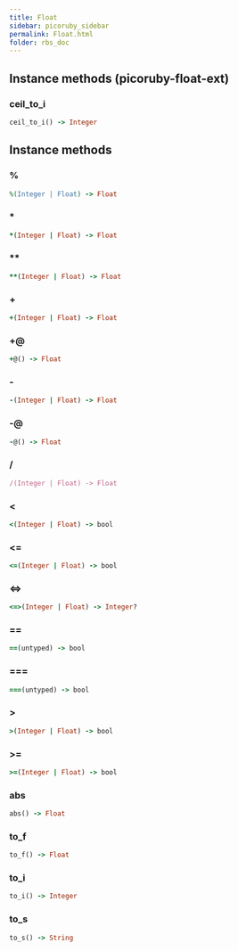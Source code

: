 ```yaml
---
title: Float
sidebar: picoruby_sidebar
permalink: Float.html
folder: rbs_doc
---
```

## Instance methods (picoruby-float-ext)
### ceil_to_i

```ruby
ceil_to_i() -> Integer
```
## Instance methods
### %

```ruby
%(Integer | Float) -> Float
```
### *

```ruby
*(Integer | Float) -> Float
```
### **

```ruby
**(Integer | Float) -> Float
```
### +

```ruby
+(Integer | Float) -> Float
```
### +@

```ruby
+@() -> Float
```
### -

```ruby
-(Integer | Float) -> Float
```
### -@

```ruby
-@() -> Float
```
### /

```ruby
/(Integer | Float) -> Float
```
### <

```ruby
<(Integer | Float) -> bool
```
### <=

```ruby
<=(Integer | Float) -> bool
```
### <=>

```ruby
<=>(Integer | Float) -> Integer?
```
### ==

```ruby
==(untyped) -> bool
```
### ===

```ruby
===(untyped) -> bool
```
### >

```ruby
>(Integer | Float) -> bool
```
### >=

```ruby
>=(Integer | Float) -> bool
```
### abs

```ruby
abs() -> Float
```
### to_f

```ruby
to_f() -> Float
```
### to_i

```ruby
to_i() -> Integer
```
### to_s

```ruby
to_s() -> String
```
